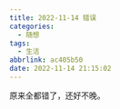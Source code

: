 ```yaml
---
title: 2022-11-14 错误
categories:
  - 随想
tags:
  - 生活
abbrlink: ac405b50
date: 2022-11-14 21:15:02
---
```


原来全都错了，还好不晚。